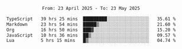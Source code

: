<div align="center">
<p style="text-align: center;">
<!--START_SECTION:waka-->

```txt
From: 23 April 2025 - To: 23 May 2025

TypeScript   39 hrs 25 mins  █████████░░░░░░░░░░░░░░░░   35.61 %
Markdown     23 hrs 54 mins  █████▒░░░░░░░░░░░░░░░░░░░   21.60 %
Org          16 hrs 50 mins  ███▓░░░░░░░░░░░░░░░░░░░░░   15.20 %
JavaScript   10 hrs 36 mins  ██▒░░░░░░░░░░░░░░░░░░░░░░   09.57 %
Lua          5 hrs 15 mins   █▒░░░░░░░░░░░░░░░░░░░░░░░   04.74 %
```

<!--END_SECTION:waka-->
</p>
</div>
